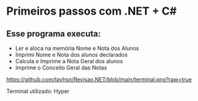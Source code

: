 # Primeiros passos com .NET + C#

## Esse programa executa:

- Ler e aloca na memória Nome e Nota dos Alunos
- Imprimi Nome e Nota dos alunos declarados
- Calcula e Imprime a Nota Geral dos alunos
- Imprime o Conceito Geral das Notas

https://github.com/tayhsn/Revisao.NET/blob/main/terminal.png?raw=true

Terminal utilizado: Hyper
